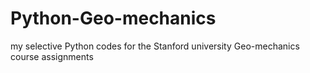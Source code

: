 # Python-Geo-mechanics
my selective Python codes for the Stanford university Geo-mechanics course assignments
